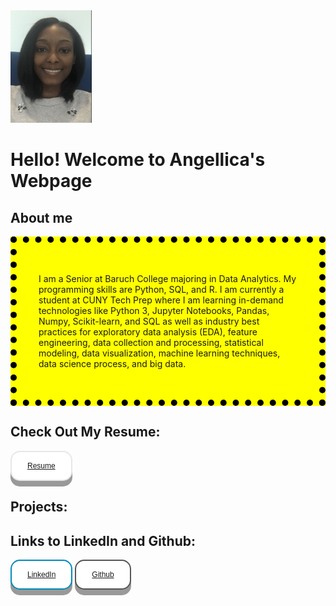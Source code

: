 <!DOCTYPE html>
<html>
<head>
<img src="AngellicaM.png" alt="" width="130" height="180">
<!---------------------------------------------------About Me Start---------------------------------------------------------->
<style>
.button {
  display: inline-block;
  padding: 15px 25px;
  font-size: 12px;
  cursor: pointer;
  text-align: center;
  text-decoration: none;
  outline: none;
  color: white;
  background-color: black;
  border: none;
  border-radius: 15px;
  box-shadow: 0 9px #999;
}

.button:hover {background-color: black}

.button:active {
  background-color: black;
  box-shadow: 0 5px #666;
  transform: translateY(4px);
}
.button1 {
  background-color: white;
  color: black;
  border: 2px solid #e7e7e7;
}
.button2 {
  background-color: white;
  color: black;
  border: 2px solid #555555;
}
.button3 {
  background-color: white; 
  color: black; 
  border: 2px solid #008CBA;
}
#background1 {
  border: 10px dotted black;
  padding: 35px;
  background: yellow;
}
</style>
</head>
<body>
  <h1>Hello! Welcome to Angellica's Webpage</h1>
  <h2>About me</h2>
  <div id="background1">
   <p> I am a Senior at Baruch College majoring in Data Analytics. My programming skills are Python, SQL, and R. I am currently a student at CUNY Tech Prep where I am learning in-demand technologies like Python 3, Jupyter Notebooks, Pandas, Numpy, Scikit-learn, and SQL as well as industry best practices for exploratory data analysis (EDA), feature engineering, data collection and processing, statistical modeling, data visualization, machine learning techniques, data science process, and big data. </p>
  </div>
    
    
  <h2>Check Out My Resume:</h2>
    <button class="button button1" w-50>
     <a href="https://github.com/AngellicaM/AngellicaM.github.io/blob/main/Angellica_Resume.docx">Resume</a>
    </button>
<!---------------------------------------------------About Me End---------------------------------------------------------->
  <h2>Projects:</h2>



  <h2>Links to LinkedIn and Github:</h2>
    <button class="button button3" w-50>
      <a href="https://www.linkedin.com/in/angellica-munyati/">LinkedIn</a>
    </button>
    <button class="button button2" w-50>
      <a href="https://github.com/AngellicaM">Github</a>
    </button>
</body>
</html>
